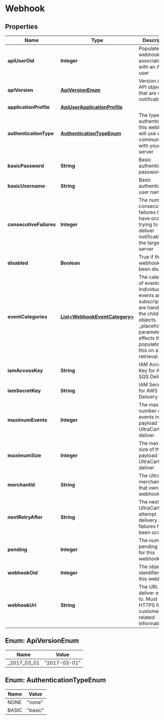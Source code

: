 
# Webhook

## Properties
Name | Type | Description | Notes
------------ | ------------- | ------------- | -------------
**apiUserOid** | **Integer** | Populated if webhook associated with an API user |  [optional]
**apiVersion** | [**ApiVersionEnum**](#ApiVersionEnum) | Version of the API objects that are sent in notifications |  [optional]
**applicationProfile** | [**ApiUserApplicationProfile**](ApiUserApplicationProfile.md) |  |  [optional]
**authenticationType** | [**AuthenticationTypeEnum**](#AuthenticationTypeEnum) | The type of authentication this webhook will use when communicating with your server |  [optional]
**basicPassword** | **String** | Basic authentication password |  [optional]
**basicUsername** | **String** | Basic authentication user name |  [optional]
**consecutiveFailures** | **Integer** | The number of consecutive failures that have occurred trying to deliver notifications to the target server |  [optional]
**disabled** | **Boolean** | True if the webhook has been disabled |  [optional]
**eventCategories** | [**List&lt;WebhookEventCategory&gt;**](WebhookEventCategory.md) | The categories of events.  Individual events and subscriptions are handled in the child objects.  _placeholders parameter effects the population of this on a retrieval. |  [optional]
**iamAccessKey** | **String** | IAM Access Key for AWS SQS Delivery |  [optional]
**iamSecretKey** | **String** | IAM Secret Key for AWS SQS Delivery |  [optional]
**maximumEvents** | **Integer** | The maximum number of events in the payload that UltraCart will deliver |  [optional]
**maximumSize** | **Integer** | The maximum size of the payload that UltraCart will deliver |  [optional]
**merchantId** | **String** | The UltraCart merchant ID that owns this webhook |  [optional]
**nextRetryAfter** | **String** | The next time UltraCart will attempt delivery if failures have been occurring |  [optional]
**pending** | **Integer** | The number of pending events for this webhook |  [optional]
**webhookOid** | **Integer** | The object identifier for this webhook |  [optional]
**webhookUrl** | **String** | The URL to deliver events to.  Must be HTTPS for customer related information. |  [optional]


<a name="ApiVersionEnum"></a>
## Enum: ApiVersionEnum
Name | Value
---- | -----
_2017_03_01 | &quot;2017-03-01&quot;


<a name="AuthenticationTypeEnum"></a>
## Enum: AuthenticationTypeEnum
Name | Value
---- | -----
NONE | &quot;none&quot;
BASIC | &quot;basic&quot;



